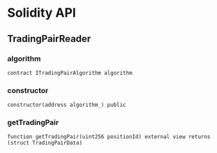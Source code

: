 # Solidity API

## TradingPairReader

### algorithm

```solidity
contract ITradingPairAlgorithm algorithm
```

### constructor

```solidity
constructor(address algorithm_) public
```

### getTradingPair

```solidity
function getTradingPair(uint256 positionId) external view returns (struct TradingPairData)
```

